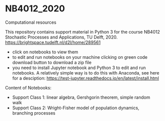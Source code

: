 # NB4012_2020
Computational resources

This repository contains support material in Python 3 for the course NB4012 Stochastic Processes and Applications, TU Delft, 2020.
https://brightspace.tudelft.nl/d2l/home/289561

- click on notebooks to view them
- to edit and run notebooks on your machine clicking on green code download button to download a zip file
- you need to install Jupyter notebook and Python 3 to edit and run notebooks. A relatively simple way is to do this with Anaconda, see here for a desciption: https://test-jupyter.readthedocs.io/en/latest/install.html

Content of Notebooks:

- Support Class 1: linear algebra, Gershgorin theorem, simple random walk
- Support Class 2: Wright-Fisher model of population dynamics, branching processes
